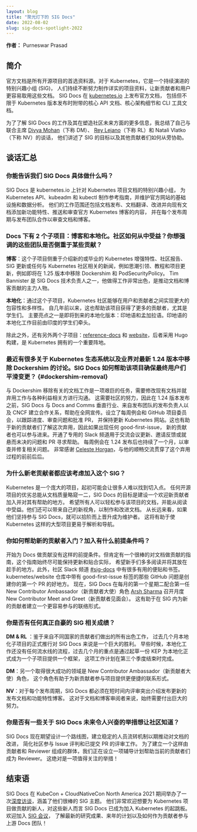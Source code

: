 ```yaml
---
layout: blog
title: "聚光灯下的 SIG Docs"
date: 2022-08-02
slug: sig-docs-spotlight-2022
---
```


**作者：** Purneswar Prasad

## 简介

官方文档是所有开源项目的首选资料源。对于 Kubernetes，它是一个持续演进的特别兴趣小组 (SIG)，
人们持续不断努力制作详实的项目资料，让新贡献者和用户更容易取用这些文档。
SIG Docs 在 [kubernetes.io](https://kubernetes.io) 上发布官方文档，
包括但不限于 Kubernetes 版本发布时附带的核心 API 文档、核心架构细节和 CLI 工具文档。

为了了解 SIG Docs 的工作及其在塑造社区未来方面的更多信息，我总结了自己与联合主席
[Divya Mohan](https://twitter.com/Divya_Mohan02)（下称 DM）、
[Rey Lejano](https://twitter.com/reylejano)（下称 RL）和 Natali Vlatko（下称 NV）的谈话，
他们讲述了 SIG 的目标以及其他贡献者们如何从旁协助。

## 谈话汇总

### 你能告诉我们 SIG Docs 具体做什么吗？

SIG Docs 是 kubernetes.io 上针对 Kubernetes 项目文档的特别兴趣小组，
为 Kubernetes API、kubeadm 和 kubectl 制作参考指南，并维护官方网站的基础设施和数据分析。
他们的工作范围还包括文档发布、文档翻译、改进并向现有文档添加新功能特性、推送和审查官方 Kubernetes 博客的内容，
并在每个发布周期与发布团队合作以审查文档和博客。

### Docs 下有 2 个子项目：博客和本地化。社区如何从中受益？你想强调的这些团队是否侧重于某些贡献？

**博客**：这个子项目侧重于介绍新的或毕业的 Kubernetes 增强特性、社区报告、SIG 更新或任何与 Kubernetes
社区相关的新闻，例如思潮引领、教程和项目更新，例如即将在 1.25 版本中移除 Dockershim 和 PodSecurityPolicy。
Tim Bannister 是 SIG Docs 技术负责人之一，他做得工作非常出色，是推动文档和博客贡献的主力人物。

**本地化**：通过这个子项目，Kubernetes 社区能够在用户和贡献者之间实现更大的包容性和多样性。
自几年前以来，这也帮助该项目获得了更多的贡献者，尤其是学生们。
主要亮点之一是即将到来的本地化版本：印地语和孟加拉语。印地语的本地化工作目前由印度的学生们牵头。

除此之外，还有另外两个子项目：[reference-docs](https://github.com/kubernetes-sigs/reference-docs) 和
[website](https://github.com/kubernetes/website)，后者采用 Hugo 构建，是 Kubernetes 拥有的一个重要阵地。

### 最近有很多关于 Kubernetes 生态系统以及业界对最新 1.24 版本中移除 Dockershim 的讨论。SIG Docs 如何帮助该项目确保最终用户们平滑变更？ {#dockershim-removal}

与 Dockershim 移除有关的文档工作是一项艰巨的任务，需要修改现有文档并就弃用工作与各种利益相关方进行沟通。
这需要社区的努力，因此在 1.24 版本发布之前，SIG Docs 与 Docs and Comms 垂直行业、来自发布团队的发布负责人以及
CNCF 建立合作关系，帮助在全网宣传。设立了每周例会和 GitHub 项目委员会，以跟踪进度、审查问题和批准 PR，
并保持更新 Kubernetes 网站。这也有助于新的贡献者们了解这次弃用，因此如果出现任何 good-first-issue，
新的贡献者也可以参与进来。开通了专用的 Slack 频道用于交流会议更新、邀请反馈或就悬而未决的问题和 PR 寻求帮助。
每周例会在 1.24 发布后也持续了一个月，以审查并修复相关问题。
非常感谢 [Celeste Horgan](https://twitter.com/celeste_horgan)，与他的顺畅交流贯穿了这个弃用过程的前前后后。

### 为什么新老贡献者都应该考虑加入这个 SIG？

Kubernetes 是一个庞大的项目，起初可能会让很多人难以找到切入点。
任何开源项目的优劣总能从文档质量略窥一二，SIG Docs 的目标是建设一个欢迎新贡献者加入并对其有帮助的地方。
希望所有人可以轻松参与该项目的文档，并能从阅读中受益。他们还可以带来自己的新视角，以制作和改进文档。
从长远来看，如果他们坚持参与 SIG Docs，就可以拾阶而上晋升成为维护者。
这将有助于使 Kubernetes 这样的大型项目更易于解析和导航。

### 你如何帮助新的贡献者入门？加入有什么前提条件吗？

开始为 Docs 做贡献没有这样的前提条件。但肯定有一个很棒的对文档做贡献的指南，这个指南始终尽可能保持更新和贴合实际，
希望新手们多多阅读并将其放在趁手的地方。此外，社区 Slack 频道
[#sig-docs](https://kubernetes.slack.com/archives/C1J0BPD2M) 中有很多有用的便贴和书签。
kubernetes/website 仓库中带有 good-first-issue 标签的那些 GitHub 问题是创建你的第一个 PR 的好地方。
现在，SIG Docs 在每月的第一个星期二配合第一任 New Contributor Ambassador（新贡献者大使）角色
[Arsh Sharma](https://twitter.com/RinkiyaKeDad) 召开月度 New Contributor Meet and Greet（新贡献者见面会）。
这有助于在 SIG 内为新的贡献者建立一个更容易参与的联络形式。

### 你是否有任何真正自豪的 SIG 相关成绩？

**DM & RL** ：鉴于来自不同国家的贡献者们做出的所有出色工作，
过去几个月本地化子项目的正式推行对 SIG Docs 来说是一个巨大的胜利。
早些时候，本地化工作还没有任何流水线的流程，过去几个月的重点是通过起草一份 KEP 为本地化正式成为一个子项目提供一个框架，
这项工作计划在第三个季度结束时完成。

**DM**：另一个取得很大成功的领域是 New Contributor Ambassador（新贡献者大使）角色，
这个角色有助于为新贡献者参与项目提供更便捷的联系形式。

**NV**：对于每个发布周期，SIG Docs 都必须在短时间内评审突出介绍发布更新的发布文档和功能特性博客。
这对于文档和博客审阅者来说，始终需要付出巨大的努力。

### 你是否有一些关于 SIG Docs 未来令人兴奋的举措想让社区知道？

SIG Docs 现在期望设计一个路线图，建立稳定的人员流转机制以期推动对文档的改进，
简化社区参与 Issue 评判和已提交 PR 的评审工作。
为了建立一个这样由贡献者和 Reviewer 组成的群体，我们正在设立一项辅导计划帮助当前的贡献者们成为 Reviewer。
这绝对是一项值得关注的举措！

## 结束语

SIG Docs 在 KubeCon + CloudNativeCon North America 2021
期间举办了一次[深度访谈](https://www.youtube.com/watch?v=GDfcBF5et3Q)，涵盖了他们很棒的 SIG 主题。
他们非常欢迎想要为 Kubernetes 项目做贡献的新人，对这些新人而言 SIG Docs 已成为加入 Kubernetes 的起跳板。
欢迎加入 [SIG 会议](https://github.com/kubernetes/community/blob/master/sig-docs/README.md)，
了解最新的研究成果、来年的计划以及如何作为贡献者参与上游 Docs 团队！
